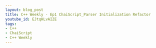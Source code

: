 ```yaml
---
layout: blog_post
title: C++ Weekly - Ep1 ChaiScript_Parser Initialization Refactor
youtube_id: EJtqHLvAIZE
tags:
- C++
- ChaiScript
- C++ Weekly
---
```




